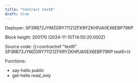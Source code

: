 ```yaml
---
title: "Contract test6"
draft: true
---
```

Deployer: SP3RB72JYMZGRY71121ZFKRYZKHPJA0EX6EBP79KP


 



Block height: 200170 (2024-11-10T14:50:20.000Z)

Source code: {{<contractref "test6" SP3RB72JYMZGRY71121ZFKRYZKHPJA0EX6EBP79KP test6>}}

Functions:

* say-hello _public_
* get-hello _read_only_
